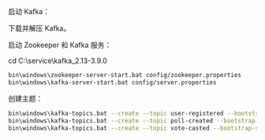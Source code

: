 启动 Kafka：

下载并解压 Kafka。

启动 Zookeeper 和 Kafka 服务：

cd C:\service\kafka_2.13-3.9.0

```bash
bin\windows\zookeeper-server-start.bat config/zookeeper.properties
bin\windows\kafka-server-start.bat config/server.properties
```

创建主题：
```bash
bin\windows\kafka-topics.bat --create --topic user-registered --bootstrap-server localhost:9092
bin\windows\kafka-topics.bat --create --topic poll-created --bootstrap-server localhost:9092
bin\windows\kafka-topics.bat --create --topic vote-casted --bootstrap-server localhost:9092
```